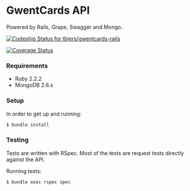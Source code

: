 # GwentCards API

Powered by Rails, Grape, Swagger and Mongo.

[ ![Codeship Status for tbjers/gwentcards-rails](https://codeship.com/projects/ae7b5390-5a6b-0133-d121-42a590b6b454/status?branch=master)](https://codeship.com/projects/110406)

[![Coverage Status](https://coveralls.io/repos/tbjers/gwentcards-rails/badge.svg?branch=master&service=bitbucket)](https://coveralls.io/bitbucket/tbjers/gwentcards-rails?branch=master)

### Requirements

* Ruby 2.2.2
* MongoDB 2.6.x

### Setup

In order to get up and running:

```sh
$ bundle install
```

### Testing

Tests are written with RSpec. Most of the tests are request tests directly against the API.

Running tests:

```sh
$ bundle exec rspec spec
```
